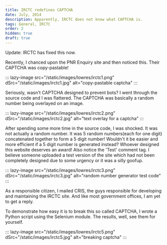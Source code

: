 ```yaml
---
title: IRCTC redefines CAPTCHA
date: July, 2014
description: Apparently, IRCTC does not know what CAPTCHA is.
tags: General, IRCTC
order: 2
hidden: true
draft: true
---
```


Update: IRCTC has fixed this now.

Recently, I chanced upon the PNR Enquiry site and then noticed this. Their CAPTCHA was copy-pastable!

::: lazy-image src="/static/images/lowres/irctc1.png" dSrc="/static/images/irctc1.jpg" alt="copy-pastable captcha" :::

Seriously, wasn't CAPTCHA designed to prevent bots? I went through the source code and I was flattered. The CAPTCHA was basically a random number being overlayed on an image.

::: lazy-image src="/static/images/lowres/irctc2.png" dSrc="/static/images/irctc2.jpg" alt="text overlay for a captcha" :::

After spending some more time in the source code, I was shocked. It was not actually a random number. It was 5 random numbers(each for one digit) concatenated together to form a 5 digit number! Wouldn't it be easier and more efficient if a 5 digit number is generated instead? Whoever designed this website deserves an award! Also notice the 'Test' comment tag. I believe someone uploaded a test version of the site which had not been completely designed due to some urgency or it was a silly goofup.

::: lazy-image src="/static/images/lowres/irctc3.png" dSrc="/static/images/irctc3.jpg" alt="random number generator test code" :::

As a responsible citizen, I mailed CRIS, the guys responsible for developing and maintaining the IRCTC site. And like most government offices, I am yet to get a reply.

To demonstrate how easy it is to break this so called CAPTCHA, I wrote a Python script using the Selenium module. The results, well, see them for yourself.

::: lazy-image src="/static/images/lowres/irctc5.png" dSrc="/static/images/irctc5.jpg" alt="breaking captcha" :::
